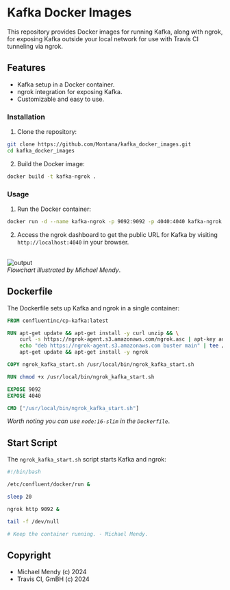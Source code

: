 # Kafka Docker Images

This repository provides Docker images for running Kafka, along with ngrok, for exposing Kafka outside your local network for use with Travis CI tunneling via ngrok.

## Features

- Kafka setup in a Docker container.
- ngrok integration for exposing Kafka.
- Customizable and easy to use.

### Installation

1. Clone the repository:

```sh
git clone https://github.com/Montana/kafka_docker_images.git
cd kafka_docker_images
```

2. Build the Docker image:

```sh
docker build -t kafka-ngrok .
```

### Usage

1. Run the Docker container:

```sh
docker run -d --name kafka-ngrok -p 9092:9092 -p 4040:4040 kafka-ngrok
```

2. Access the ngrok dashboard to get the public URL for Kafka by visiting `http://localhost:4040` in your browser.


<br>![output](https://github.com/Montana/kafka_docker_images/assets/20936398/7ad26537-7eb7-4ee8-bdd8-33a6fa3fac8f)</br>
_Flowchart illustrated by Michael Mendy_.

## Dockerfile

The Dockerfile sets up Kafka and ngrok in a single container:

```Dockerfile
FROM confluentinc/cp-kafka:latest

RUN apt-get update && apt-get install -y curl unzip && \
    curl -s https://ngrok-agent.s3.amazonaws.com/ngrok.asc | apt-key add - && \
    echo "deb https://ngrok-agent.s3.amazonaws.com buster main" | tee /etc/apt/sources.list.d/ngrok.list && \
    apt-get update && apt-get install -y ngrok

COPY ngrok_kafka_start.sh /usr/local/bin/ngrok_kafka_start.sh

RUN chmod +x /usr/local/bin/ngrok_kafka_start.sh

EXPOSE 9092
EXPOSE 4040

CMD ["/usr/local/bin/ngrok_kafka_start.sh"]
```
_Worth noting you can use `node:16-slim` in the `Dockerfile`_.

## Start Script

The `ngrok_kafka_start.sh` script starts Kafka and ngrok:

```bash
#!/bin/bash

/etc/confluent/docker/run &

sleep 20

ngrok http 9092 &

tail -f /dev/null

# Keep the container running. - Michael Mendy. 
```

## Copyright

* Michael Mendy (c) 2024
* Travis CI, GmBH (c) 2024
